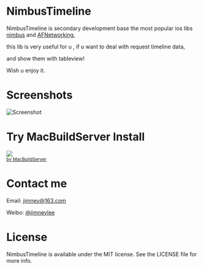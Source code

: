 NimbusTimeline
==============

NimbusTimeline is secondary development base the most popular ios libs [nimbus](https://github.com/jverkoey/nimbus) and [AFNetworking](https://github.com/AFNetworking/AFNetworking), 

this lib is very useful for u , if u want to deal with request timeline data,

and show them with tableview!

Wish u enjoy it.

Screenshots
===============

![Screenshot](https://github.com/jimneylee/NimbusTimeline/blob/master/NimbusTimelineDemo/Screenshot/screenshot.png "Screenshot")

Try MacBuildServer Install
===============
<!-- MacBuildServer Install Button -->
<div class="macbuildserver-block">
    <a class="macbuildserver-button" href="http://macbuildserver.com/project/github/build/?xcode_project=ContactListSortDemo.xcodeproj&amp;target=ContactListSortDemo&amp;repo_url=git%3A%2F%2Fgithub.com%2Fjimneylee%2FContactListSort.git&amp;build_conf=Release" target="_blank"><img src="http://com.macbuildserver.github.s3-website-us-east-1.amazonaws.com/button_up.png"/></a><br/><sup><a href="http://macbuildserver.com/" target="_blank">by MacBuildServer</a></sup>
</div>
<!-- MacBuildServer Install Button -->

Contact me
===============

Email: jimney@163.com 

Weibo: [@jimneylee](http://weibo.com/u/1831553040)

License
==============

NimbusTimeline is available under the MIT license. See the LICENSE file for more info.
